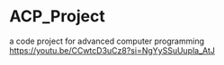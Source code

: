 # ACP_Project
a code project for advanced computer programming
https://youtu.be/CCwtcD3uCz8?si=NgYySSuUupla_AtJ
